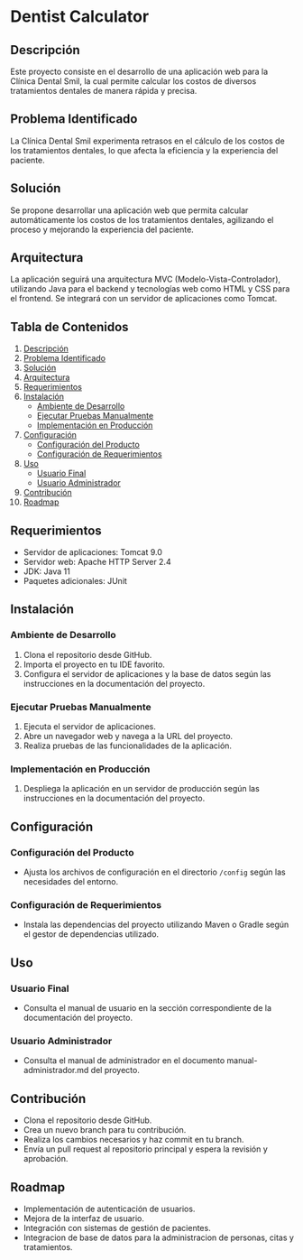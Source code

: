 # Dentist Calculator

## Descripción
Este proyecto consiste en el desarrollo de una aplicación web para la Clínica Dental Smil, la cual permite calcular los costos de diversos tratamientos dentales de manera rápida y precisa.

## Problema Identificado
La Clínica Dental Smil experimenta retrasos en el cálculo de los costos de los tratamientos dentales, lo que afecta la eficiencia y la experiencia del paciente.

## Solución
Se propone desarrollar una aplicación web que permita calcular automáticamente los costos de los tratamientos dentales, agilizando el proceso y mejorando la experiencia del paciente.

## Arquitectura
La aplicación seguirá una arquitectura MVC (Modelo-Vista-Controlador), utilizando Java para el backend y tecnologías web como HTML y CSS para el frontend. Se integrará con un servidor de aplicaciones como Tomcat.

## Tabla de Contenidos
1. [Descripción](#descripción)
2. [Problema Identificado](#problema-identificado)
3. [Solución](#solución)
4. [Arquitectura](#arquitectura)
5. [Requerimientos](#requerimientos)
6. [Instalación](#instalación)
   - [Ambiente de Desarrollo](#ambiente-de-desarrollo)
   - [Ejecutar Pruebas Manualmente](#ejecutar-pruebas-manualmente)
   - [Implementación en Producción](#implementación-en-producción)
7. [Configuración](#configuración)
   - [Configuración del Producto](#configuración-del-producto)
   - [Configuración de Requerimientos](#configuración-de-requerimientos)
8. [Uso](#uso)
   - [Usuario Final](#usuario-final)
   - [Usuario Administrador](#usuario-administrador)
9. [Contribución](#contribución)
10. [Roadmap](#roadmap)

## Requerimientos
- Servidor de aplicaciones: Tomcat 9.0
- Servidor web: Apache HTTP Server 2.4
- JDK: Java 11
- Paquetes adicionales: JUnit

## Instalación
### Ambiente de Desarrollo
1. Clona el repositorio desde GitHub.
2. Importa el proyecto en tu IDE favorito.
3. Configura el servidor de aplicaciones y la base de datos según las instrucciones en la documentación del proyecto.

### Ejecutar Pruebas Manualmente
1. Ejecuta el servidor de aplicaciones.
2. Abre un navegador web y navega a la URL del proyecto.
3. Realiza pruebas de las funcionalidades de la aplicación.

### Implementación en Producción
1. Despliega la aplicación en un servidor de producción según las instrucciones en la documentación del proyecto.

## Configuración
### Configuración del Producto
- Ajusta los archivos de configuración en el directorio `/config` según las necesidades del entorno.

### Configuración de Requerimientos
- Instala las dependencias del proyecto utilizando Maven o Gradle según el gestor de dependencias utilizado.

## Uso
### Usuario Final
- Consulta el manual de usuario en la sección correspondiente de la documentación del proyecto.

### Usuario Administrador
- Consulta el manual de administrador en el documento manual-administrador.md del proyecto.

## Contribución
- Clona el repositorio desde GitHub.
- Crea un nuevo branch para tu contribución.
- Realiza los cambios necesarios y haz commit en tu branch.
- Envía un pull request al repositorio principal y espera la revisión y aprobación.

## Roadmap
- Implementación de autenticación de usuarios.
- Mejora de la interfaz de usuario.
- Integración con sistemas de gestión de pacientes.
- Integracion de base de datos para la administracion de personas, citas y tratamientos.


